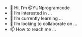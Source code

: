 - 👋 Hi, I’m @YUNprogramcode
- 👀 I’m interested in ...
- 🌱 I’m currently learning ...
- 💞️ I’m looking to collaborate on ...
- 📫 How to reach me ...

<!---
YUNprogramcode/YUNprogramcode is a ✨ special ✨ repository because its `README.md` (this file) appears on your GitHub profile.
You can click the Preview link to take a look at your changes.
--->
